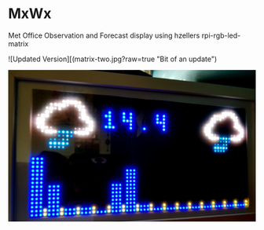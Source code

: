 # MxWx
Met Office Observation and Forecast display using hzellers rpi-rgb-led-matrix

![Updated Version][(matrix-two.jpg?raw=true "Bit of an update")

![Alt text](matrix-one.jpg?raw=true "Work in progress!")
